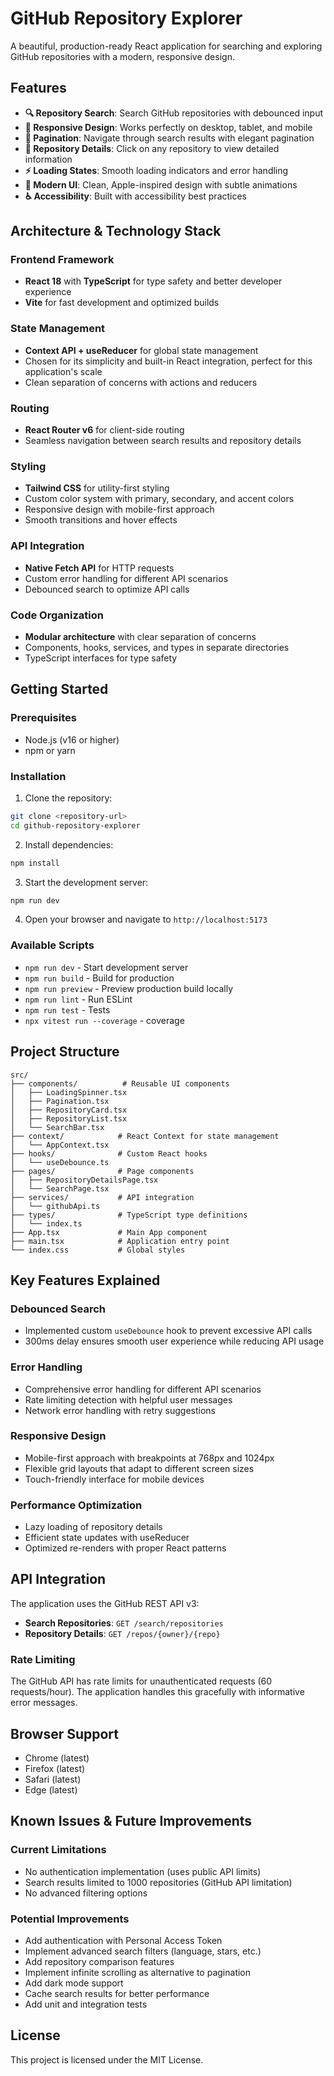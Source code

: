 # GitHub Repository Explorer

A beautiful, production-ready React application for searching and exploring GitHub repositories with a modern, responsive design.

## Features

- **🔍 Repository Search**: Search GitHub repositories with debounced input
- **📱 Responsive Design**: Works perfectly on desktop, tablet, and mobile
- **📄 Pagination**: Navigate through search results with elegant pagination
- **🔗 Repository Details**: Click on any repository to view detailed information
- **⚡ Loading States**: Smooth loading indicators and error handling
- **🎨 Modern UI**: Clean, Apple-inspired design with subtle animations
- **♿ Accessibility**: Built with accessibility best practices

## Architecture & Technology Stack

### Frontend Framework

- **React 18** with **TypeScript** for type safety and better developer experience
- **Vite** for fast development and optimized builds

### State Management

- **Context API + useReducer** for global state management
- Chosen for its simplicity and built-in React integration, perfect for this application's scale
- Clean separation of concerns with actions and reducers

### Routing

- **React Router v6** for client-side routing
- Seamless navigation between search results and repository details

### Styling

- **Tailwind CSS** for utility-first styling
- Custom color system with primary, secondary, and accent colors
- Responsive design with mobile-first approach
- Smooth transitions and hover effects

### API Integration

- **Native Fetch API** for HTTP requests
- Custom error handling for different API scenarios
- Debounced search to optimize API calls

### Code Organization

- **Modular architecture** with clear separation of concerns
- Components, hooks, services, and types in separate directories
- TypeScript interfaces for type safety

## Getting Started

### Prerequisites

- Node.js (v16 or higher)
- npm or yarn

### Installation

1. Clone the repository:

```bash
git clone <repository-url>
cd github-repository-explorer
```

2. Install dependencies:

```bash
npm install
```

3. Start the development server:

```bash
npm run dev
```

4. Open your browser and navigate to `http://localhost:5173`

### Available Scripts

- `npm run dev` - Start development server
- `npm run build` - Build for production
- `npm run preview` - Preview production build locally
- `npm run lint` - Run ESLint
- `npm run test` - Tests
- `npx vitest run --coverage` - coverage

## Project Structure

```
src/
├── components/          # Reusable UI components
│   ├── LoadingSpinner.tsx
│   ├── Pagination.tsx
│   ├── RepositoryCard.tsx
│   ├── RepositoryList.tsx
│   └── SearchBar.tsx
├── context/            # React Context for state management
│   └── AppContext.tsx
├── hooks/              # Custom React hooks
│   └── useDebounce.ts
├── pages/              # Page components
│   ├── RepositoryDetailsPage.tsx
│   └── SearchPage.tsx
├── services/           # API integration
│   └── githubApi.ts
├── types/              # TypeScript type definitions
│   └── index.ts
├── App.tsx             # Main App component
├── main.tsx            # Application entry point
└── index.css           # Global styles
```

## Key Features Explained

### Debounced Search

- Implemented custom `useDebounce` hook to prevent excessive API calls
- 300ms delay ensures smooth user experience while reducing API usage

### Error Handling

- Comprehensive error handling for different API scenarios
- Rate limiting detection with helpful user messages
- Network error handling with retry suggestions

### Responsive Design

- Mobile-first approach with breakpoints at 768px and 1024px
- Flexible grid layouts that adapt to different screen sizes
- Touch-friendly interface for mobile devices

### Performance Optimization

- Lazy loading of repository details
- Efficient state updates with useReducer
- Optimized re-renders with proper React patterns

## API Integration

The application uses the GitHub REST API v3:

- **Search Repositories**: `GET /search/repositories`
- **Repository Details**: `GET /repos/{owner}/{repo}`

### Rate Limiting

The GitHub API has rate limits for unauthenticated requests (60 requests/hour). The application handles this gracefully with informative error messages.

## Browser Support

- Chrome (latest)
- Firefox (latest)
- Safari (latest)
- Edge (latest)

## Known Issues & Future Improvements

### Current Limitations

- No authentication implementation (uses public API limits)
- Search results limited to 1000 repositories (GitHub API limitation)
- No advanced filtering options

### Potential Improvements

- Add authentication with Personal Access Token
- Implement advanced search filters (language, stars, etc.)
- Add repository comparison features
- Implement infinite scrolling as alternative to pagination
- Add dark mode support
- Cache search results for better performance
- Add unit and integration tests

## License

This project is licensed under the MIT License.
